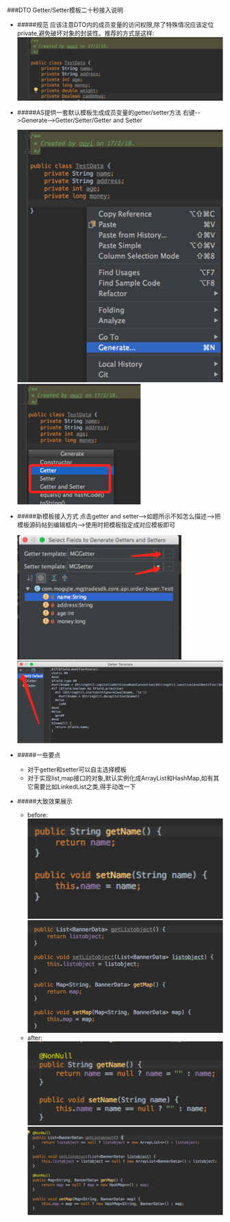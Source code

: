 ###DTO Getter/Setter模板二十秒接入说明
* #####规范 应该注意DTO内的成员变量的访问权限,除了特殊情况应该定位private,避免破坏对象的封装性。推荐的方式是这样:
![Mou icon](x1.png)
* #####AS提供一套默认模板生成成员变量的getter/setter方法
  右键-->Generate-->Getter/Setter/Getter and Setter
  
  ![Mou icon](x2.png)
  ![Mou icon](x3.png)
* #####新模板接入方式
  点击getter and setter-->如题所示不知怎么描述-->把模板源码帖到编辑框内-->使用时把模板指定成对应模板即可
  
  ![Mou icon](x4.png)
  ![Mou icon](x5.png)
  
* #####一些要点
  * 对于getter和setter可以自主选择模板
  * 对于实现list,map接口的对象,默认实例化成ArrayList和HashMap,如有其它需要比如LinkedList之类,得手动改一下
  
* #####大致效果展示
  * before:
  ![Mou icon](x6.png)
  ![Mou icon](x7.png)
  * after:
  ![Mou icon](x8.png)
  ![Mou icon](x9.png)
